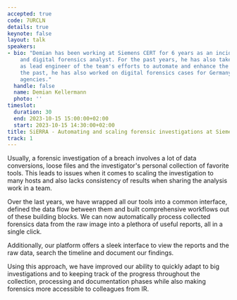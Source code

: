 ```yaml
---
accepted: true
code: 7URCLN
details: true
keynote: false
layout: talk
speakers:
- bio: "Demian has been working at Siemens CERT for 6 years as an incident responder
    and digital forensics analyst. For the past years, he has also taken on the role
    as lead engineer of the team's efforts to automate and enhance the analysis processes.\r\n\r\nIn
    the past, he has also worked on digital forensics cases for Germany's law enforcement
    agencies."
  handle: false
  name: Demian Kellermann
  photo: ''
timeslot:
  duration: 30
  end: 2023-10-15 15:00:00+02:00
  start: 2023-10-15 14:30:00+02:00
title: SiERRA - Automating and scaling forensic investigations at Siemens CERT
track: 1
---
```


Usually, a forensic investigation of a breach involves a lot of data conversions, loose files and the investigator's personal collection of favorite tools.
This leads to issues when it comes to scaling the investigation to many hosts and also lacks consistency of results when sharing the analysis work in a team.

Over the last years, we have wrapped all our tools into a common interface, defined the data flow between them and built comprehensive workflows out of these building blocks.
We can now automatically process collected forensics data from the raw image into a plethora of useful reports, all in a single click.

Additionally, our platform offers a sleek interface to view the reports and the raw data, search the timeline and document our findings.

Using this approach, we have improved our ability to quickly adapt to big investigations and to keeping track of the progress throughout the collection, processing and documentation phases while also making forensics more accessible to colleagues from IR.